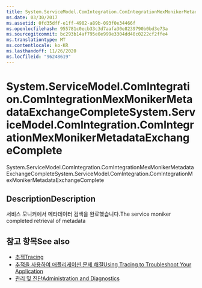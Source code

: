 ```yaml
---
title: System.ServiceModel.ComIntegration.ComIntegrationMexMonikerMetadataExchangeComplete
ms.date: 03/30/2017
ms.assetid: 0fd35dff-e1ff-4902-a89b-093f0e34466f
ms.openlocfilehash: 955781c0ecb33c3d7aafa30e8239790b0bd3e73a
ms.sourcegitcommit: bc293b14af795e0e999e3304dd40c0222cf2ffe4
ms.translationtype: MT
ms.contentlocale: ko-KR
ms.lasthandoff: 11/26/2020
ms.locfileid: "96248619"
---
```

# <a name="systemservicemodelcomintegrationcomintegrationmexmonikermetadataexchangecomplete"></a><span data-ttu-id="8e754-102">System.ServiceModel.ComIntegration.ComIntegrationMexMonikerMetadataExchangeComplete</span><span class="sxs-lookup"><span data-stu-id="8e754-102">System.ServiceModel.ComIntegration.ComIntegrationMexMonikerMetadataExchangeComplete</span></span>

<span data-ttu-id="8e754-103">System.ServiceModel.ComIntegration.ComIntegrationMexMonikerMetadataExchangeComplete</span><span class="sxs-lookup"><span data-stu-id="8e754-103">System.ServiceModel.ComIntegration.ComIntegrationMexMonikerMetadataExchangeComplete</span></span>  
  
## <a name="description"></a><span data-ttu-id="8e754-104">Description</span><span class="sxs-lookup"><span data-stu-id="8e754-104">Description</span></span>  

 <span data-ttu-id="8e754-105">서비스 모니커에서 메타데이터 검색을 완료했습니다.</span><span class="sxs-lookup"><span data-stu-id="8e754-105">The service moniker completed retrieval of metadata</span></span>  
  
## <a name="see-also"></a><span data-ttu-id="8e754-106">참고 항목</span><span class="sxs-lookup"><span data-stu-id="8e754-106">See also</span></span>

- [<span data-ttu-id="8e754-107">추적</span><span class="sxs-lookup"><span data-stu-id="8e754-107">Tracing</span></span>](index.md)
- [<span data-ttu-id="8e754-108">추적을 사용하여 애플리케이션 문제 해결</span><span class="sxs-lookup"><span data-stu-id="8e754-108">Using Tracing to Troubleshoot Your Application</span></span>](using-tracing-to-troubleshoot-your-application.md)
- [<span data-ttu-id="8e754-109">관리 및 진단</span><span class="sxs-lookup"><span data-stu-id="8e754-109">Administration and Diagnostics</span></span>](../index.md)
